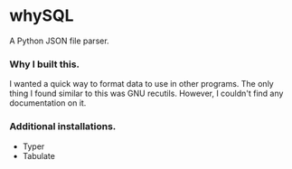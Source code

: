 # whySQL

A Python JSON file parser.

### Why I built this.
I wanted a quick way to format data to use in other programs.
The only thing I found similar to this was GNU recutils. However, I couldn't find any documentation on it.

### Additional installations.

- Typer
- Tabulate


